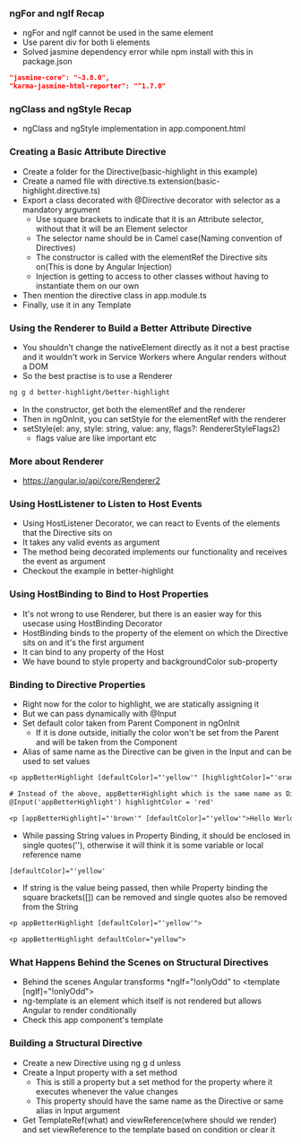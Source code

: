 ### ngFor and ngIf Recap

* ngFor and ngIf cannot be used in the same element
* Use parent div for both li elements
* Solved jasmine dependency error while npm install with this in package.json
```json
"jasmine-core": "~3.8.0",
"karma-jasmine-html-reporter": "^1.7.0"
```

### ngClass and ngStyle Recap

* ngClass and ngStyle implementation in app.component.html

### Creating a Basic Attribute Directive

* Create a folder for the Directive(basic-highlight in this example)
* Create a named file with directive.ts extension(basic-highlight.directive.ts)
* Export a class decorated with @Directive decorator with selector as a mandatory argument
    * Use square brackets to indicate that it is an Attribute selector, without that it will be an Element selector
    * The selector name should be in Camel case(Naming convention of Directives)
    * The constructor is called with the elementRef the Directive sits on(This is done by Angular Injection)
    * Injection is getting to access to other classes without having to instantiate them on our own
* Then mention the directive class in app.module.ts
* Finally, use it in any Template

### Using the Renderer to Build a Better Attribute Directive

* You shouldn't change the nativeElement directly as it not a best practise and it wouldn't work in Service Workers where Angular renders without a DOM
* So the best practise is to use a Renderer
```sh
ng g d better-highlight/better-highlight
```
* In the constructor, get both the elementRef and the renderer
* Then in ngOnInit, you can setStyle for the elementRef with the renderer
* setStyle(el: any, style: string, value: any, flags?: RendererStyleFlags2)
    * flags value are like important etc

### More about Renderer

* https://angular.io/api/core/Renderer2

### Using HostListener to Listen to Host Events

* Using HostListener Decorator, we can react to Events of the elements that the Directive sits on
* It takes any valid events as argument
* The method being decorated implements our functionality and receives the event as argument
* Checkout the example in better-highlight

### Using HostBinding to Bind to Host Properties

* It's not wrong to use Renderer, but there is an easier way for this usecase using HostBinding Decorator
* HostBinding binds to the property of the element on which the Directive sits on and it's the first argument
* It can bind to any property of the Host
* We have bound to style property and backgroundColor sub-property

### Binding to Directive Properties

* Right now for the color to highlight, we are statically assigning it
* But we can pass dynamically with @Input
* Set default color taken from Parent Component in ngOnInit
    * If it is done outside, initially the color won't be set from the Parent and will be taken from the Component
* Alias of same name as the Directive can be given in the Input and can be used to set values
```txt
<p appBetterHighlight [defaultColor]="'yellow'" [highlightColor]="'orange'">Hello World styled with Renderer</p>

# Instead of the above, appBetterHighlight which is the same name as Directive selector
@Input('appBetterHighlight') highlightColor = 'red'

<p [appBetterHighlight]="'brown'" [defaultColor]="'yellow'">Hello World styled with Renderer</p>
```
* While passing String values in Property Binding, it should be enclosed in single quotes(''), otherwise it will think it is some variable or local reference name
```txt
[defaultColor]="'yellow'
```
* If string is the value being passed, then while Property binding the square brackets([]) can be removed and single quotes also be removed from the String
```txt
<p appBetterHighlight [defaultColor]="'yellow'">

<p appBetterHighlight defaultColor="yellow">
```

### What Happens Behind the Scenes on Structural Directives

* Behind the scenes Angular transforms *ngIf="!onlyOdd" to <template [ngIf]="!onlyOdd">
* ng-template is an element which itself is not rendered but allows Angular to render conditionally
* Check this app component's template

### Building a Structural Directive

* Create a new Directive using ng g d unless
* Create a Input property with a set method
    * This is still a property but a set method for the property where it executes whenever the value changes
    * This property should have the same name as the Directive or same alias in Input argument
* Get TemplateRef(what) and viewReference(where should we render) and set viewReference to the template based on condition or clear it